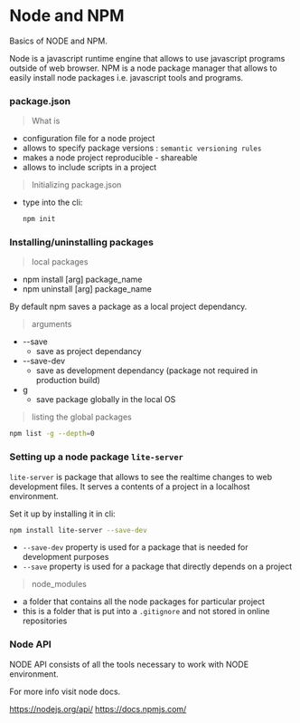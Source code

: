 # Node and NPM

Basics of NODE and NPM. 

Node is a javascript runtime engine that allows to use javascript programs outside of web browser. NPM is a node package manager that allows to easily install node packages i.e. javascript tools and programs.

### package.json

> What is
- configuration file for a node project
- allows to specify package versions : `semantic versioning rules`
- makes a node project reproducible - shareable
- allows to include scripts in a project

> Initializing package.json
- type into the cli:
	```sh
	npm init
	```

### Installing/uninstalling packages

> local packages

- npm install [arg] package_name
- npm uninstall [arg] package_name

By default npm saves a package as a local project dependancy.

> arguments

- --save
	- save as project dependancy
- --save-dev
	- save as development dependancy (package not required in production build)
- g
	- save package globally in the local OS

> listing the global packages

```sh
npm list -g --depth=0
```

### Setting up a node package `lite-server`

`lite-server` is package that allows to see the realtime changes to web development files. It serves a contents of a project in a localhost environment.

Set it up by installing it in cli:

```sh
npm install lite-server --save-dev
```

- `--save-dev` property is used for a package that is needed for development purposes
- `--save` property is used for a package that directly depends on a project

> node_modules
- a folder that contains all the node packages for particular project
- this is a folder that is put into a `.gitignore` and not stored in online repositories

### Node API

NODE API consists of all the tools necessary to work with NODE environment.

For more info visit node docs.

https://nodejs.org/api/
https://docs.npmjs.com/